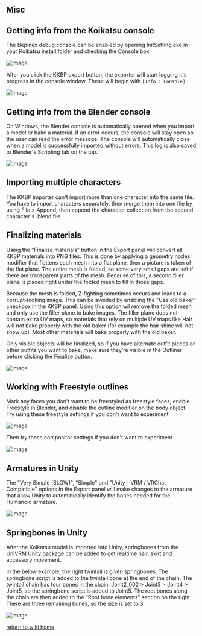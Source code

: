 ## Misc

## Getting info from the Koikatsu console
The Bepinex debug console can be enabled by opening InitSetting.exe in your Koikatsu install folder and checking the Console box

![image](https://raw.githubusercontent.com/kkbpwiki/kkbpwiki.github.io/master/assets/images/misc1.png)

After you click the KKBP export button, the exporter will start logging it's progress in the console window. These will begin with ```[Info : Console]```

![image](https://raw.githubusercontent.com/kkbpwiki/kkbpwiki.github.io/master/assets/images/misc2.png)

## Getting info from the Blender console
On Windows, the Blender console is automatically opened when you import a model or bake a material. If an error occurs, the console will stay open so the user can read the error message. The console will automatically close when a model is successfully imported without errors. This log is also saved to Blender's Scripting tab on the top.

![image](https://raw.githubusercontent.com/kkbpwiki/kkbpwiki.github.io/master/assets/images/misc3.png)

## Importing multiple characters
The KKBP importer can't import more than one character into the same file. You have to import characters separately, then merge them into one file by using File > Append, then append the character collection from the second character's .blend file.

## Finalizing materials
Using the "Finalize materials" button in the Export panel will convert all KKBP materials into PNG files. This is done by applying a geometry nodes modifier that flattens each mesh into a flat plane, then a picture is taken of the flat plane. The entire mesh is folded, so some very small gaps are left if there are transparent parts of the mesh. Because of this, a second filler plane is placed right under the folded mesh to fill in those gaps.

Because the mesh is folded, Z-fighting sometimes occurs and leads to a corrupt-looking image. This can be avoided by enabling the "Use old baker" checkbox in the KKBP panel. Using this option wil remove the folded mesh and only use the filler plane to bake images. The filler plane does not contain extra UV maps, so materials that rely on multiple UV maps like Hair will not bake properly with the old baker (for example the hair shine will not show up). Most other materials will bake properly with the old baker.

Only visible objects will be finalized, so if you have alternate outfit pieces or other outfits you want to bake, make sure they're visible in the Outliner before clicking the Finalize button.

![image](https://raw.githubusercontent.com/kkbpwiki/kkbpwiki.github.io/master/assets/images/misc4.png)

## Working with Freestyle outlines
Mark any faces you don't want to be freestyled as freestyle faces, enable Freestyle in Blender, and disable the outline modifier on the body object. Try using these freestyle settings if you don't want to experiment

![image](https://raw.githubusercontent.com/kkbpwiki/kkbpwiki.github.io/master/assets/images/misc6.png)

Then try these compositor settings if you don't want to experiment

![image](https://raw.githubusercontent.com/kkbpwiki/kkbpwiki.github.io/master/assets/images/misc7.png)


## Armatures in Unity
The "Very Simple (SLOW)", "Simple" and "Unity - VRM / VRChat Compatible" options in the Export panel will make changes to the armature that allow Unity to automatically identify the bones needed for the Humanoid armature.

![image](https://raw.githubusercontent.com/kkbpwiki/kkbpwiki.github.io/master/assets/images/misc8.png)

## Springbones in Unity
After the Koikatsu model is imported into Unity, springbones from the [UniVRM Unity package](https://github.com/vrm-c/UniVRM/releases) can be added to get realtime hair, skirt and accessory movement.

In the below example, the right twintail is given springbones. The springbone script is added to the twintail bone at the end of the chain. The twintail chain has four bones in the chain: Joint2_002 > Joint3 > Joint4 > Joint5, so the springbone script is added to Joint5. The root bones along the chain are then added to the "Root bone elements" section on the right. There are three remaining bones, so the size is set to 3.

![image](https://raw.githubusercontent.com/kkbpwiki/kkbpwiki.github.io/master/assets/images/misc9.jpg)

[return to wiki home](https://github.com/FlailingFog/KK-Blender-Porter-Pack/blob/master/wiki/Wiki%20top.md)